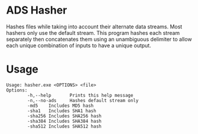 ﻿# ADS Hasher

Hashes files while taking into account their alternate data streams. Most hashers only use the default stream. This program hashes each stream separately then concatenates them using an unambiguous delimiter to allow each unique combination of inputs to have a unique output.

# Usage

```
Usage: hasher.exe <OPTIONS> <file>
Options:
        -h,--help       Prints this help message
        -n,--no-ads     Hashes default stream only
        -md5    Includes MD5 hash
        -sha1   Includes SHA1 hash
        -sha256 Includes SHA256 hash
        -sha384 Includes SHA384 hash
        -sha512 Includes SHA512 hash
```

